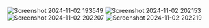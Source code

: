 ![Screenshot 2024-11-02 193549](https://github.com/user-attachments/assets/72e669d3-11c7-49a0-bed5-9ceb95b4264b)
![Screenshot 2024-11-02 202153](https://github.com/user-attachments/assets/faffcc6e-257b-4172-a9d5-04335ed66921)
![Screenshot 2024-11-02 202207](https://github.com/user-attachments/assets/3c3dbec6-960f-422b-85a6-40e59a543ede)
![Screenshot 2024-11-02 202219](https://github.com/user-attachments/assets/714abff4-11cd-4552-baed-7bbbcd9d336e)

